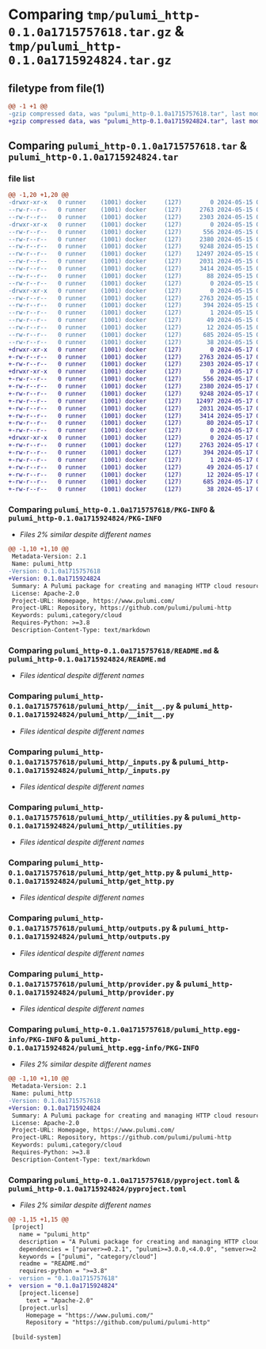 # Comparing `tmp/pulumi_http-0.1.0a1715757618.tar.gz` & `tmp/pulumi_http-0.1.0a1715924824.tar.gz`

## filetype from file(1)

```diff
@@ -1 +1 @@
-gzip compressed data, was "pulumi_http-0.1.0a1715757618.tar", last modified: Wed May 15 07:22:31 2024, max compression
+gzip compressed data, was "pulumi_http-0.1.0a1715924824.tar", last modified: Fri May 17 05:52:07 2024, max compression
```

## Comparing `pulumi_http-0.1.0a1715757618.tar` & `pulumi_http-0.1.0a1715924824.tar`

### file list

```diff
@@ -1,20 +1,20 @@
-drwxr-xr-x   0 runner    (1001) docker     (127)        0 2024-05-15 07:22:31.627927 pulumi_http-0.1.0a1715757618/
--rw-r--r--   0 runner    (1001) docker     (127)     2763 2024-05-15 07:22:31.627927 pulumi_http-0.1.0a1715757618/PKG-INFO
--rw-r--r--   0 runner    (1001) docker     (127)     2303 2024-05-15 07:22:25.000000 pulumi_http-0.1.0a1715757618/README.md
-drwxr-xr-x   0 runner    (1001) docker     (127)        0 2024-05-15 07:22:31.627927 pulumi_http-0.1.0a1715757618/pulumi_http/
--rw-r--r--   0 runner    (1001) docker     (127)      556 2024-05-15 07:22:25.000000 pulumi_http-0.1.0a1715757618/pulumi_http/__init__.py
--rw-r--r--   0 runner    (1001) docker     (127)     2380 2024-05-15 07:22:25.000000 pulumi_http-0.1.0a1715757618/pulumi_http/_inputs.py
--rw-r--r--   0 runner    (1001) docker     (127)     9248 2024-05-15 07:22:25.000000 pulumi_http-0.1.0a1715757618/pulumi_http/_utilities.py
--rw-r--r--   0 runner    (1001) docker     (127)    12497 2024-05-15 07:22:25.000000 pulumi_http-0.1.0a1715757618/pulumi_http/get_http.py
--rw-r--r--   0 runner    (1001) docker     (127)     2031 2024-05-15 07:22:25.000000 pulumi_http-0.1.0a1715757618/pulumi_http/outputs.py
--rw-r--r--   0 runner    (1001) docker     (127)     3414 2024-05-15 07:22:25.000000 pulumi_http-0.1.0a1715757618/pulumi_http/provider.py
--rw-r--r--   0 runner    (1001) docker     (127)       88 2024-05-15 07:22:25.000000 pulumi_http-0.1.0a1715757618/pulumi_http/pulumi-plugin.json
--rw-r--r--   0 runner    (1001) docker     (127)        0 2024-05-15 07:22:25.000000 pulumi_http-0.1.0a1715757618/pulumi_http/py.typed
-drwxr-xr-x   0 runner    (1001) docker     (127)        0 2024-05-15 07:22:31.627927 pulumi_http-0.1.0a1715757618/pulumi_http.egg-info/
--rw-r--r--   0 runner    (1001) docker     (127)     2763 2024-05-15 07:22:31.000000 pulumi_http-0.1.0a1715757618/pulumi_http.egg-info/PKG-INFO
--rw-r--r--   0 runner    (1001) docker     (127)      394 2024-05-15 07:22:31.000000 pulumi_http-0.1.0a1715757618/pulumi_http.egg-info/SOURCES.txt
--rw-r--r--   0 runner    (1001) docker     (127)        1 2024-05-15 07:22:31.000000 pulumi_http-0.1.0a1715757618/pulumi_http.egg-info/dependency_links.txt
--rw-r--r--   0 runner    (1001) docker     (127)       49 2024-05-15 07:22:31.000000 pulumi_http-0.1.0a1715757618/pulumi_http.egg-info/requires.txt
--rw-r--r--   0 runner    (1001) docker     (127)       12 2024-05-15 07:22:31.000000 pulumi_http-0.1.0a1715757618/pulumi_http.egg-info/top_level.txt
--rw-r--r--   0 runner    (1001) docker     (127)      685 2024-05-15 07:22:25.000000 pulumi_http-0.1.0a1715757618/pyproject.toml
--rw-r--r--   0 runner    (1001) docker     (127)       38 2024-05-15 07:22:31.627927 pulumi_http-0.1.0a1715757618/setup.cfg
+drwxr-xr-x   0 runner    (1001) docker     (127)        0 2024-05-17 05:52:07.747250 pulumi_http-0.1.0a1715924824/
+-rw-r--r--   0 runner    (1001) docker     (127)     2763 2024-05-17 05:52:07.747250 pulumi_http-0.1.0a1715924824/PKG-INFO
+-rw-r--r--   0 runner    (1001) docker     (127)     2303 2024-05-17 05:52:00.000000 pulumi_http-0.1.0a1715924824/README.md
+drwxr-xr-x   0 runner    (1001) docker     (127)        0 2024-05-17 05:52:07.743250 pulumi_http-0.1.0a1715924824/pulumi_http/
+-rw-r--r--   0 runner    (1001) docker     (127)      556 2024-05-17 05:52:00.000000 pulumi_http-0.1.0a1715924824/pulumi_http/__init__.py
+-rw-r--r--   0 runner    (1001) docker     (127)     2380 2024-05-17 05:52:00.000000 pulumi_http-0.1.0a1715924824/pulumi_http/_inputs.py
+-rw-r--r--   0 runner    (1001) docker     (127)     9248 2024-05-17 05:52:00.000000 pulumi_http-0.1.0a1715924824/pulumi_http/_utilities.py
+-rw-r--r--   0 runner    (1001) docker     (127)    12497 2024-05-17 05:52:00.000000 pulumi_http-0.1.0a1715924824/pulumi_http/get_http.py
+-rw-r--r--   0 runner    (1001) docker     (127)     2031 2024-05-17 05:52:00.000000 pulumi_http-0.1.0a1715924824/pulumi_http/outputs.py
+-rw-r--r--   0 runner    (1001) docker     (127)     3414 2024-05-17 05:52:00.000000 pulumi_http-0.1.0a1715924824/pulumi_http/provider.py
+-rw-r--r--   0 runner    (1001) docker     (127)       80 2024-05-17 05:52:00.000000 pulumi_http-0.1.0a1715924824/pulumi_http/pulumi-plugin.json
+-rw-r--r--   0 runner    (1001) docker     (127)        0 2024-05-17 05:52:00.000000 pulumi_http-0.1.0a1715924824/pulumi_http/py.typed
+drwxr-xr-x   0 runner    (1001) docker     (127)        0 2024-05-17 05:52:07.747250 pulumi_http-0.1.0a1715924824/pulumi_http.egg-info/
+-rw-r--r--   0 runner    (1001) docker     (127)     2763 2024-05-17 05:52:07.000000 pulumi_http-0.1.0a1715924824/pulumi_http.egg-info/PKG-INFO
+-rw-r--r--   0 runner    (1001) docker     (127)      394 2024-05-17 05:52:07.000000 pulumi_http-0.1.0a1715924824/pulumi_http.egg-info/SOURCES.txt
+-rw-r--r--   0 runner    (1001) docker     (127)        1 2024-05-17 05:52:07.000000 pulumi_http-0.1.0a1715924824/pulumi_http.egg-info/dependency_links.txt
+-rw-r--r--   0 runner    (1001) docker     (127)       49 2024-05-17 05:52:07.000000 pulumi_http-0.1.0a1715924824/pulumi_http.egg-info/requires.txt
+-rw-r--r--   0 runner    (1001) docker     (127)       12 2024-05-17 05:52:07.000000 pulumi_http-0.1.0a1715924824/pulumi_http.egg-info/top_level.txt
+-rw-r--r--   0 runner    (1001) docker     (127)      685 2024-05-17 05:52:00.000000 pulumi_http-0.1.0a1715924824/pyproject.toml
+-rw-r--r--   0 runner    (1001) docker     (127)       38 2024-05-17 05:52:07.747250 pulumi_http-0.1.0a1715924824/setup.cfg
```

### Comparing `pulumi_http-0.1.0a1715757618/PKG-INFO` & `pulumi_http-0.1.0a1715924824/PKG-INFO`

 * *Files 2% similar despite different names*

```diff
@@ -1,10 +1,10 @@
 Metadata-Version: 2.1
 Name: pulumi_http
-Version: 0.1.0a1715757618
+Version: 0.1.0a1715924824
 Summary: A Pulumi package for creating and managing HTTP cloud resources.
 License: Apache-2.0
 Project-URL: Homepage, https://www.pulumi.com/
 Project-URL: Repository, https://github.com/pulumi/pulumi-http
 Keywords: pulumi,category/cloud
 Requires-Python: >=3.8
 Description-Content-Type: text/markdown
```

### Comparing `pulumi_http-0.1.0a1715757618/README.md` & `pulumi_http-0.1.0a1715924824/README.md`

 * *Files identical despite different names*

### Comparing `pulumi_http-0.1.0a1715757618/pulumi_http/__init__.py` & `pulumi_http-0.1.0a1715924824/pulumi_http/__init__.py`

 * *Files identical despite different names*

### Comparing `pulumi_http-0.1.0a1715757618/pulumi_http/_inputs.py` & `pulumi_http-0.1.0a1715924824/pulumi_http/_inputs.py`

 * *Files identical despite different names*

### Comparing `pulumi_http-0.1.0a1715757618/pulumi_http/_utilities.py` & `pulumi_http-0.1.0a1715924824/pulumi_http/_utilities.py`

 * *Files identical despite different names*

### Comparing `pulumi_http-0.1.0a1715757618/pulumi_http/get_http.py` & `pulumi_http-0.1.0a1715924824/pulumi_http/get_http.py`

 * *Files identical despite different names*

### Comparing `pulumi_http-0.1.0a1715757618/pulumi_http/outputs.py` & `pulumi_http-0.1.0a1715924824/pulumi_http/outputs.py`

 * *Files identical despite different names*

### Comparing `pulumi_http-0.1.0a1715757618/pulumi_http/provider.py` & `pulumi_http-0.1.0a1715924824/pulumi_http/provider.py`

 * *Files identical despite different names*

### Comparing `pulumi_http-0.1.0a1715757618/pulumi_http.egg-info/PKG-INFO` & `pulumi_http-0.1.0a1715924824/pulumi_http.egg-info/PKG-INFO`

 * *Files 2% similar despite different names*

```diff
@@ -1,10 +1,10 @@
 Metadata-Version: 2.1
 Name: pulumi_http
-Version: 0.1.0a1715757618
+Version: 0.1.0a1715924824
 Summary: A Pulumi package for creating and managing HTTP cloud resources.
 License: Apache-2.0
 Project-URL: Homepage, https://www.pulumi.com/
 Project-URL: Repository, https://github.com/pulumi/pulumi-http
 Keywords: pulumi,category/cloud
 Requires-Python: >=3.8
 Description-Content-Type: text/markdown
```

### Comparing `pulumi_http-0.1.0a1715757618/pyproject.toml` & `pulumi_http-0.1.0a1715924824/pyproject.toml`

 * *Files 2% similar despite different names*

```diff
@@ -1,15 +1,15 @@
 [project]
   name = "pulumi_http"
   description = "A Pulumi package for creating and managing HTTP cloud resources."
   dependencies = ["parver>=0.2.1", "pulumi>=3.0.0,<4.0.0", "semver>=2.8.1"]
   keywords = ["pulumi", "category/cloud"]
   readme = "README.md"
   requires-python = ">=3.8"
-  version = "0.1.0a1715757618"
+  version = "0.1.0a1715924824"
   [project.license]
     text = "Apache-2.0"
   [project.urls]
     Homepage = "https://www.pulumi.com/"
     Repository = "https://github.com/pulumi/pulumi-http"
 
 [build-system]
```


